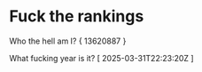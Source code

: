 # Fuck the rankings

Who the hell am I?
{ 13620887 }

What fucking year is it?
[ 2025-03-31T22:23:20Z ]
